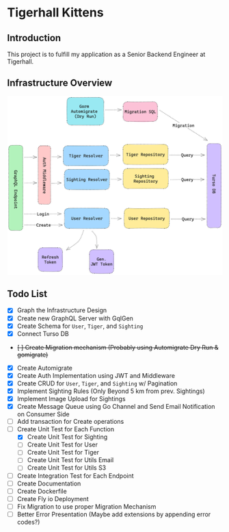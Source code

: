 # Tigerhall Kittens

## Introduction
This project is to fulfill my application as a Senior Backend Engineer at Tigerhall. 

## Infrastructure Overview
![Infra Overview](schema.png)

## Todo List
- [x] Graph the Infrastructure Design
- [x] Create new GraphQL Server with GqlGen
- [x] Create Schema for `User`, `Tiger`, and `Sighting`
- [x] Connect Turso DB
- ~~[ ] Create Migration mechanism (Probably using Automigrate Dry Run & gomigrate)~~
- [x] Create Automigrate
- [x] Create Auth Implementation using JWT and Middleware
- [x] Create CRUD for `User`, `Tiger`, and `Sighting` w/ Pagination
- [x] Implement Sighting Rules (Only Beyond 5 km from prev. Sightings)
- [x] Implement Image Upload for Sightings
- [x] Create Message Queue using Go Channel and Send Email Notification on Consumer Side
- [ ] Add transaction for Create operations
- [ ] Create Unit Test for Each Function
  - [x] Create Unit Test for Sighting
  - [ ] Create Unit Test for User
  - [ ] Create Unit Test for Tiger
  - [ ] Create Unit Test for Utils Email
  - [ ] Create Unit Test for Utils S3
- [ ] Create Integration Test for Each Endpoint
- [ ] Create Documentation
- [ ] Create Dockerfile
- [ ] Create Fly io Deployment
- [ ] Fix Migration to use proper Migration Mechanism
- [ ] Better Error Presentation (Maybe add extensions by appending error codes?)
